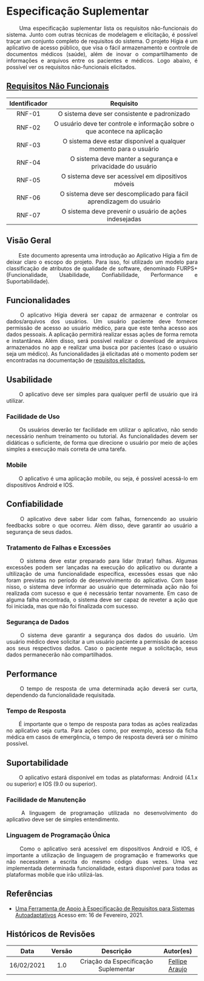 # Especificação Suplementar

<p style="text-align: justify;"> &emsp;&emsp;
Uma especificação suplementar lista os requisitos não-funcionais do sistema. Junto com outras técnicas de modelagem e elicitação, é possível traçar um conjunto completo de requisitos do sistema. O projeto Hígia é um aplicativo de acesso público, que visa o fácil armazenamento e controle de documentos médicos (saúde), além de inovar o compartilhamento de informações e arquivos entre os pacientes e médicos. Logo abaixo, é possível ver os requisitos não-funcionais elicitados.
</p>

## [Requisitos Não Funcionais](./../02-requisitos/elicitacao/requisitosElicitados.md)

| Identificador | Requisito |
| :-----------: | :-------: |
| RNF-01 | O sistema deve ser consistente e padronizado |
| RNF-02 | O usuário deve ter controle e informação sobre o que acontece na aplicação |
| RNF-03 | O sistema deve estar disponível a qualquer momento para o usuário |
| RNF-04 | O sistema deve manter a segurança e privacidade do usuário |
| RNF-05 | O sistema deve ser acessível em dipositivos móveis |
| RNF-06 | O sistema deve ser descomplicado para fácil aprendizagem do usuário |
| RNF-07 | O sistema deve prevenir o usuário de ações indesejadas |

## Visão Geral

<p style="text-align: justify;"> &emsp;&emsp;
Este documento apresenta uma introdução ao Aplicativo Hígia a fim de deixar claro o escopo do projeto. Para isso, foi utilizado um modelo para classificação de atributos de qualidade de software, denominado FURPS+ (Funcionalidade, Usabilidade, Confiabilidade, Performance e Suportabilidade).
</p>

## Funcionalidades

<p style="text-align: justify;"> &emsp;&emsp;
O aplicativo Hígia deverá ser capaz de armazenar e controlar os dados/arquivos dos usuários. Um usuário paciente deve fornecer permissão de acesso ao usuário médico, para que este tenha acesso aos dados pessoais. A aplicação permitirá realizar essas ações de forma remota e instantânea. Além disso, será possível realizar o download de arquivos armazenados no app e realizar uma busca por pacientes (caso o usuário seja um médico). As funcionalidades já elicitadas até o momento podem ser encontradas na documentação de <a href="#./02-requisitos/elicitacao/requisitosElicitados">requisitos elicitados.</a>
</p>

## Usabilidade

<p style="text-align: justify;"> &emsp;&emsp;
O aplicativo deve ser simples para qualquer perfil de usuário que irá utilizar.
</p>

### Facilidade de Uso

<p style="text-align: justify;"> &emsp;&emsp;
Os usuários deverão ter facilidade em utilizar o aplicativo, não sendo necessário nenhum treinamento ou tutorial. As funcionalidades devem ser didáticas o suficiente, de forma que direcione o usuário por meio de ações simples a execução mais correta de uma tarefa.
</p>

### Mobile

<p style="text-align: justify;"> &emsp;&emsp;
O aplicativo é uma aplicação mobile, ou seja, é possível acessá-lo em dispositivos Android e IOS.
</p>

## Confiabilidade

<p style="text-align: justify;"> &emsp;&emsp;
O aplicativo deve saber lidar com falhas, fornencendo ao usuário feedbacks sobre o que ocorreu. Além disso, deve garantir ao usuário a segurança de seus dados.
</p>

### Tratamento de Falhas e Excessões

<p style="text-align: justify;"> &emsp;&emsp;
O sistema deve estar preparado para lidar (tratar) falhas. Algumas excessões podem ser lançadas na execução do aplicativo ou durante a ultilização de uma funcionalidade específica, excessões essas que não foram previstas no período de desenvolvimento do aplicativo. Com base nisso, o sistema deve informar ao usuário que determinada ação não foi realizada com sucesso e que é necessário tentar novamente. Em caso de alguma falha encontrada, o sistema deve ser capaz de reveter a ação que foi iniciada, mas que não foi finalizada com sucesso.
</p>

### Segurança de Dados

<p style="text-align: justify;"> &emsp;&emsp;
O sistema deve garantir a segurança dos dados do usuário. Um usuário médico deve solicitar a um usuário paciente a permissão de acesso aos seus respectivos dados. Caso o paciente negue a solicitação, seus dados permanecerão não compartilhados.
</p>

## Performance

<p style="text-align: justify;"> &emsp;&emsp;
O tempo de resposta de uma determinada ação deverá ser curta, dependendo da funcionalidade requisitada.
</p>

### Tempo de Resposta

<p style="text-align: justify;"> &emsp;&emsp;
É importante que o tempo de resposta para todas as ações realizadas no aplicativo seja curta. Para ações como, por exemplo, acesso da ficha médica em casos de emergência, o tempo de resposta deverá ser o mínimo possível.
</p>

## Suportabilidade

<p style="text-align: justify;"> &emsp;&emsp;
O aplicativo estará disponível em todas as plataformas: Android (4.1.x ou superior) e IOS (9.0 ou superior).
</p>

### Facilidade de Manutenção

<p style="text-align: justify;"> &emsp;&emsp;
A linguagem de programação utilizada no desenvolvimento do aplicativo deve ser de simples entendimento.
</p>

### Linguagem de Programação Única

<p style="text-align: justify;"> &emsp;&emsp;
Como o aplicativo será acessível em dispositivos Android e IOS, é importante a utilização de linguagem de programação e frameworks que não necessitem a escrita do mesmo código duas vezes. Uma vez implementada determinada funcionalidade, estará disponível para todas as plataformas mobile que irão utilizá-las.
</p>

## Referências

* [Uma Ferramenta de Apoio à Especificação de
Requisitos para Sistemas Autoadaptativos](http://dspace.unipampa.edu.br/bitstream/riu/875/1/Uma%20ferramenta%20de%20apoio%20%C3%A0%20especifica%C3%A7%C3%A3o%20de%20requisitos%20para%20sistemas%20autoadaptativos.pdf
) Acesso em: 16 de Fevereiro, 2021.

## Históricos de Revisões

|  Data  | Versão | Descrição | Autor(es) |
| :----: | :----: | :-------: | :-------: |
| 16/02/2021 | 1.0 | Criação da Especificação Suplementar | [Fellipe Araujo](https://github.com/fellipe-araujo) |